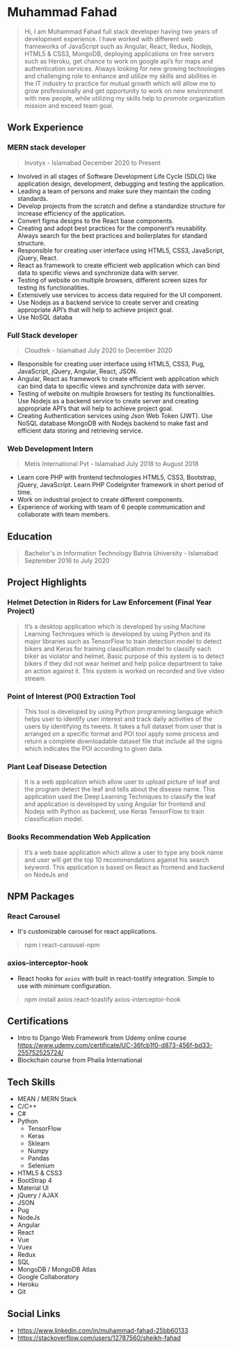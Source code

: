 # Muhammad Fahad

>Hi,
>I am Muhammad Fahad full stack developer having two years of development experience. I have worked with different web frameworks of JavaScript such as Angular, React, Redux, Nodejs, HTML5 & CSS3, MongoDB,
>deploying applications on free servers such as Heroku, get chance to work on google api’s for maps and authentication services. Always looking for new growing technologies and challenging role to
>enhance and utilize my skills and abilities in the IT industry to practice for mutual growth which will allow me to grow professionally and get opportunity to work on new environment with new people,
>while utilizing my skills help to promote organization mission and exceed team goal.

## Work Experience
### MERN stack developer
>Invotyx - Islamabad
>December 2020 to Present
- Involved in all stages of Software Development Life Cycle (SDLC) like application design, development,
debugging and testing the application.
- Leading a team of persons and make sure they maintain the coding standards.
- Develop projects from the scratch and define a standardize structure for increase efficiency of the
application.
- Convert figma designs to the React base components.
- Creating and adopt best practices for the component’s reusability. Always search for the best practices
and boilerplates for standard structure.
- Responsible for creating user interface using HTML5, CSS3, JavaScript, jQuery, React.
- React as framework to create efficient web application which can bind data to specific views and
synchronize data with server.
- Testing of website on multiple browsers, different screen sizes for testing its functionalities.
- Extensively use services to access data required for the UI component.
- Use Nodejs as a backend service to create server and creating appropriate API’s that will help to
achieve project goal.
- Use NoSQL databa

### Full Stack developer
>Cloudtek - Islamabad
>July 2020 to December 2020
- Responsible for creating user interface using HTML5, CSS3, Pug, JavaScript, jQuery, Angular, React,
JSON.
- Angular, React as framework to create efficient web application which can bind data to specific views
and synchronize data with server.
- Testing of website on multiple browsers for testing its functionalities. Use Nodejs as a backend service
to create server and creating appropriate API’s that will help to achieve project goal.
- Creating Authentication services using Json Web Token (JWT). Use NoSQL database MongoDB with
Nodejs backend to make fast and efficient data storing and retrieving service.

### Web Development Intern
>Metis International Pvt - Islamabad
>July 2018 to August 2018
- Learn core PHP with frontend technologies HTML5, CSS3, Bootstrap, jQuery, JavaScript. Learn PHP
CodeIgniter framework in short period of time.
- Work on industrial project to create different components.
- Experience of working with team of 6 people communication and collaborate with team members.

## Education
>Bachelor's in Information Technology
>Bahria University - Islamabad
>September 2016 to July 2020

## Project Highlights
### Helmet Detection in Riders for Law Enforcement (Final Year Project)
>It’s a desktop application which is developed by using Machine Learning Techniques which is
>developed by using Python and its major libraries such as TensorFlow to train detection model
>to detect bikers and Keras for training classification model to classify each biker as violator
>and helmet. Basic purpose of this system is to detect bikers if they did not wear helmet and
>help police department to take an action against it. This system is worked on recorded and live
>video stream.

### Point of Interest (POI) Extraction Tool
>This tool is developed by using Python programming language which helps user to identify
>user interest and track daily activities of the users by identifying its tweets. It takes a full dataset
>from user that is arranged on a specific format and POI tool apply some process and return a
>complete downloadable dataset file that include all the signs which indicates the POI according
>to given data.

### Plant Leaf Disease Detection
>It is a web application which allow user to upload picture of leaf and the program detect the
>leaf and tells about the disease name. This application used the Deep Learning Techniques to
>classify the leaf and application is developed by using Angular for frontend and Nodejs with
>Python as backend, use Keras TensorFlow to train classification model.

### Books Recommendation Web Application
>It’s a web base application which allow a user to type any book name and user will get the top
>10 recommendations against his search keyword. This application is based on React as
>frontend and backend on NodeJs and

## NPM Packages
### React Carousel
- It's customizable carousel for react applications.
> npm i react-carousel-npm

### axios-interceptor-hook
- React hooks for `axios` with built in react-tostify integration. Simple to use with minimum configuration.
> npm install axios react-toastify axios-interceptor-hook

## Certifications
- Intro to Django Web Framework from Udemy online course
https://www.udemy.com/certificate/UC-36fcb1f0-d873-456f-bd33-255752525724/
- Blockchain course from Phalia International

## Tech Skills
- MEAN / MERN Stack
- C/C++
- C#
- Python
  * TensorFlow
  * Keras
  * Sklearn
  * Numpy
  * Pandas
  * Selenium
- HTML5 & CSS3
- BootStrap 4
- Material UI
- jQuery / AJAX
- JSON
- Pug
- NodeJs
- Angular
- React
- Vue
- Vuex
- Redux
- SQL
- MongoDB / MongoDB Atlas
- Google Collaboratory
- Heroku
- Git

## Social Links
- https://www.linkedin.com/in/muhammad-fahad-25bb60133
- https://stackoverflow.com/users/12787560/sheikh-fahad

